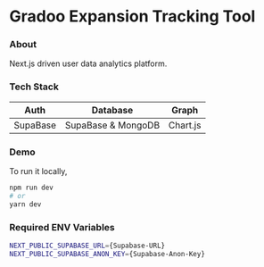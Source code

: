 # **Gradoo Expansion Tracking Tool**

### **About**
Next.js driven user data analytics platform.

### **Tech Stack**
|Auth|Database|Graph|
|:-:|:-:|:-:|
|SupaBase|SupaBase & MongoDB|Chart.js|

### **Demo**
To run it locally,

```bash
npm run dev
# or
yarn dev
```
### **Required ENV Variables**

```bash
NEXT_PUBLIC_SUPABASE_URL={Supabase-URL}
NEXT_PUBLIC_SUPABASE_ANON_KEY={Supabase-Anon-Key}
```